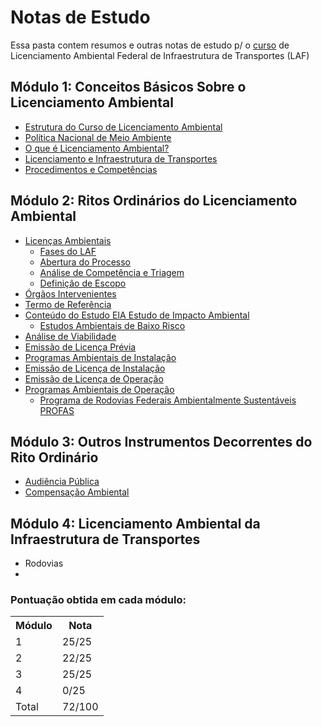 # Notas de Estudo

Essa pasta contem resumos e outras notas de estudo p/ o [curso](https://www.escolavirtual.gov.br/curso/919) de Licenciamento Ambiental Federal de Infraestrutura de Transportes (LAF)

## Módulo 1: Conceitos Básicos Sobre o Licenciamento Ambiental
- [Estrutura do Curso de Licenciamento Ambiental](/mod01/resumoPdfMod-1.md#estrutura-do-curso-de-licenciamento-ambiental)
- [Política Nacional de Meio Ambiente](/mod01/resumoPdfMod-1.md#política-nacional-de-meio-ambiente)
- [O que é Licenciamento Ambiental?](/mod01/resumoPdfMod-1.md#o-que-é-licenciamento-ambiental)
- [Licenciamento e Infraestrutura de Transportes](/mod01/resumoPdfMod-1.md#licenciamento-e-infraestrutura-de-transportes)
- [Procedimentos e Competências](/mod01/resumoPdfMod-1.md#procedimentos-e-competências)

## Módulo 2: Ritos Ordinários do Licenciamento Ambiental
- [Licenças Ambientais](/mod02/resumoMod02.md#licenças-ambientais)
  - [Fases do LAF](/mod02/resumoMod02.md#fases-do-laf)
  - [Abertura do Processo](/mod02/resumoMod02.md#abertura-do-processo)
  - [Análise de Competência e Triagem](/mod02/resumoMod02.md#análise-de-competência-e-triagem)
  - [Definição de Escopo](/mod02/resumoMod02.md#definição-de-escopo)
- [Órgãos Intervenientes](/mod02/resumoMod02.md#órgãos-intervenientes)
- [Termo de Referência](/mod02/resumoMod02.md#termo-de-referência)
- [Conteúdo do Estudo EIA Estudo de Impacto Ambiental](/mod02/resumoMod02.md#contéudo-do-estudo-de-impactro-ambiental-eia)
  - [Estudos Ambientais de Baixo Risco](/mod02/resumoMod02.md#estudos-ambientais-de-baixo-risco)
- [Análise de Viabilidade](/mod02/resumoMod02.md#análise-de-viabilidade)
- [Emissão de Licença Prévia](/mod02/resumoMod02.md#emissão-de-licença-prévia)
- [Programas Ambientais de Instalação](/mod02/resumoMod02.md#programas-ambientais-de-instalação)
- [Emissão de Licença de Instalação](/mod02/resumoMod02.md#emissão-de-licença-de-instalação)
- [Emissão de Licença de Operação](/mod02/resumoMod02.md#emissão-de-licença-de-operação-lo)
- [Programas Ambientais de Operação](/mod02/resumoMod02.md#programas-ambientais-de-operação)
  - [Programa de Rodovias Federais Ambientalmente Sustentáveis PROFAS](/mod02/resumoMod02.md#programa-de-rodovias-federais-ambientalmente-sustentáveis-profas)

## Módulo 3: Outros Instrumentos Decorrentes do Rito Ordinário
- [Audiência Pública](/mod03/resumoMod03.md#audiência-pública)
- [Compensação Ambiental](/mod03/resumoMod03.md#compensação-ambiental)

## Módulo 4: Licenciamento Ambiental da Infraestrutura de Transportes
- Rodovias
- 


### Pontuação obtida em cada módulo:

<table>
    <tr>
    <th>Módulo</th>
    <th>Nota</th>
    </tr>
    <tr>
        <td>1</td>
        <td>25/25</td>
    </tr>
    <tr>
        <td>
        2
        </td>
        <td>
        22/25
        </td>
    </tr>
    <tr>
        <td>
        3
        </td>
        <td>
        25/25
        </td>
    </tr>
    <tr>
        <td>
        4
        </td>
        <td>
        0/25
        </td>
    </tr>
    <tr>
        <td>
        Total
        </td>
        <td>
        72/100
        </td>
    </tr>
</table>
